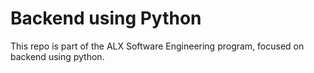 # Backend using Python

This repo is part of the ALX Software Engineering program, focused on backend using python.
